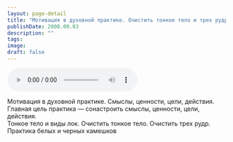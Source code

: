 ```yaml
---
layout: page-detail
title: "Мотивация в духовной практике. Очистить тонкое тело и трех рудр"
publishDate: 2008.09.03
description: ""
tags:
image:
draft: false
---
```


<audio title="2008.09.03 - Мотивация в духовной практике. Очистить тонкое тело и трех рудр.mp3" src="/upload/iblock/c0d/c0d1d9259e3d3794439ee178a6f951d3.mp3" controls=""></audio>

 Мотивация в духовной практике. Смыслы, ценности, цели, действия.   
 Главная цель практика — сонастроить смыслы, ценности, цели, действия.  
 Тонкое тело и виды лок. Очистить тонкое тело. Очистить трех рудр.  
 Практика белых и черных камешков   

  
